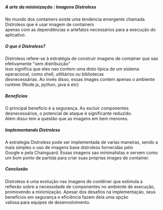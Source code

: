 ##### A arte da minimização : Imagens Distroless

No mundo dos containers existe uma tendencia emergente chamada Distroless que é usar imagem de containers <br>
apenas com as dependências e artefatos necessários para a execução do aplicativo.

##### O que é Distroless? 

Distroless refere-se à estratégia de construir imagens de container que sao efetivamente "sem distribuição"<br>
Isso significa que eles nao contem uma disto tipica de um sistema operacional, como shell, utilitários ou bibliotecas <br>
desnecessárias. Ao invés disso, essas images contem apenas o ambiente runtime (Node.js, python, java e etc)

##### Benefícios

O principal beneficio é a segurança. Ao excluir componentes desnecessários, o potencial de ataque é significante reduzido. <br>
Além disso tem a questão que as imagens em bem menores.

##### Implementando Distroless

A estrategia Distroless pode ser implementada de varias maneiras, sendo a mais simples o uso de imagens base distroless fornecidas pelo <br>
Google e pela Chainguard. Essas imagens sao minimalistas e servem como um bom ponto de partida para criar suas próprias images de container.

##### Conclusão

Distroless é uma evolução nas imagens de contêiner que estimula a reflexão sobre a necessidade de componentes no ambiente de execução, <br>
promovendo a minimização. Apesar dos desafios na implementação, seus benefícios em segurança e eficiência fazem dela uma opção <br>
valiosa para equipes de desenvolvimento.